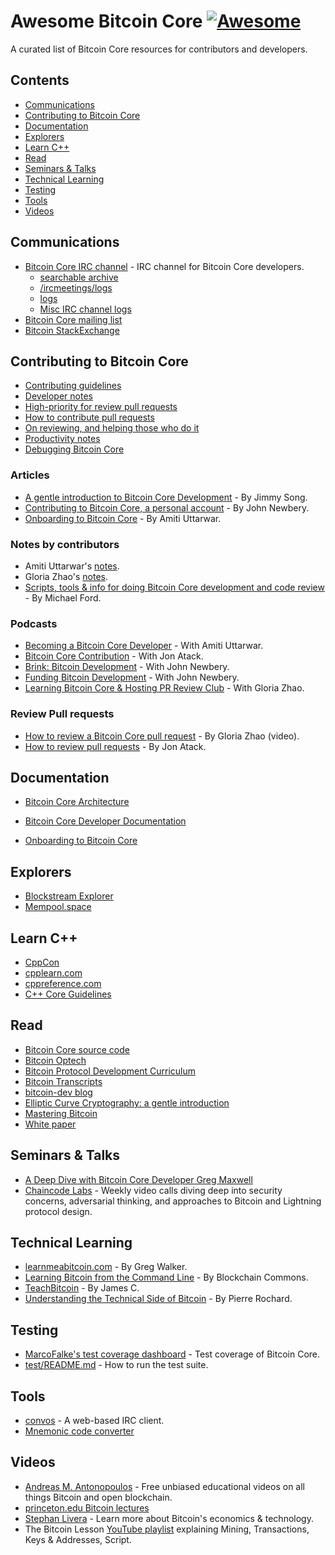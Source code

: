 <!--lint disable awesome-git-repo-age-->
# Awesome Bitcoin Core [![Awesome](https://awesome.re/badge.svg)](https://awesome.re)

A curated list of Bitcoin Core resources for contributors and developers. 

## Contents
- [Communications](#communications)
- [Contributing to Bitcoin Core](#contributing-to-bitcoin-core)
- [Documentation](#documentation)
- [Explorers](#explorers)
- [Learn C++](#learn-c)
- [Read](#read)
- [Seminars & Talks](#seminars--talks)
- [Technical Learning](#technical-learning)
- [Testing](#testing)
- [Tools](#tools)
- [Videos](#videos)

## Communications

- [Bitcoin Core IRC channel](https://web.libera.chat/?channels=#bitcoin-core-dev) - IRC channel for Bitcoin Core developers.
  - [searchable archive](https://bitcoin-irc.chaincode.com/bitcoin-core-dev)
  - [/ircmeetings/logs](https://bitcoin.jonasschnelli.ch/ircmeetings/logs/)
  - [logs](https://www.erisian.com.au/bitcoin-core-dev/)
  - [Misc IRC channel logs](https://gnusha.org/)
- [Bitcoin Core mailing list](https://lists.linuxfoundation.org/mailman/listinfo/bitcoin-core-dev)
- [Bitcoin StackExchange](https://bitcoin.stackexchange.com/)

## Contributing to Bitcoin Core

- [Contributing guidelines](https://github.com/bitcoin/bitcoin/blob/master/CONTRIBUTING.md)
- [Developer notes](https://github.com/bitcoin/bitcoin/blob/master/doc/developer-notes.md)
- [High-priority for review pull requests](https://github.com/orgs/bitcoin/projects/1?query=is%3Aopen+sort%3Aupdated-desc)
- [How to contribute pull requests](https://jonatack.github.io/articles/how-to-contribute-pull-requests-to-bitcoin-core)
- [On reviewing, and helping those who do it](https://jonatack.github.io/articles/on-reviewing-and-helping-those-who-do-it)
- [Productivity notes](https://github.com/bitcoin/bitcoin/blob/master/doc/productivity.md)
- [Debugging Bitcoin Core](https://github.com/fjahr/debugging_bitcoin)

### Articles

- [A gentle introduction to Bitcoin Core Development](https://bitcointechtalk.com/a-gentle-introduction-to-bitcoin-core-development-fdc95eaee6b8) - By Jimmy Song.
- [Contributing to Bitcoin Core, a personal account](https://bitcointechtalk.com/contributing-to-bitcoin-core-a-personal-account-35f3a594340b) - By John Newbery.
- [Onboarding to Bitcoin Core](https://medium.com/@amitiu/onboarding-to-bitcoin-core-7c1a83b20365) - By Amiti Uttarwar.

### Notes by contributors

- Amiti Uttarwar's [notes](https://github.com/amitiuttarwar/bitcoin-notes).
- Gloria Zhao's [notes](https://github.com/glozow/bitcoin-notes).
- [Scripts, tools & info for doing Bitcoin Core development and code review](https://github.com/fanquake/core-review) - By Michael Ford.

### Podcasts

- [Becoming a Bitcoin Core Developer](https://www.whatbitcoindid.com/podcast/becoming-a-bitcoin-core-developer-with-amiti-uttarwar) - With Amiti Uttarwar.
- [Bitcoin Core Contribution](https://stephanlivera.com/episode/124/) - With Jon Atack.
- [Brink: Bitcoin Development](https://stephanlivera.com/episode/229/) - With John Newbery.
- [Funding Bitcoin Development](https://www.whatbitcoindid.com/podcast/funding-bitcoin-development) - With John Newbery.
- [Learning Bitcoin Core & Hosting PR Review Club](https://stephanlivera.com/episode/216/) - With Gloria Zhao.

### Review Pull requests

- [How to review a Bitcoin Core pull request](https://www.youtube.com/watch?v=u132F0nCjxo) - By Gloria Zhao (video).
- [How to review pull requests](https://jonatack.github.io/articles/how-to-review-pull-requests-in-bitcoin-core) - By Jon Atack.

## Documentation

- [Bitcoin Core Architecture](https://github.com/chaincodelabs/bitcoin-core-onboarding/blob/main/1.0_bitcoin_core_architecture.asciidoc)
- [Bitcoin Core Developer Documentation](https://bitcoincore.org/en/doc/)

- [Onboarding to Bitcoin Core](https://github.com/chaincodelabs/onboarding-to-bitcoin-core)

## Explorers

- [Blockstream Explorer](https://blockstream.info/)
- [Mempool.space](https://mempool.space/)

## Learn C++

- [CppCon](https://www.youtube.com/user/CppCon)
- [cpplearn.com](https://cpplearn.com/)
- [cppreference.com](https://en.cppreference.com/w/)
- [C++ Core Guidelines](https://isocpp.github.io/CppCoreGuidelines/CppCoreGuidelines)

## Read

- [Bitcoin Core source code](https://github.com/bitcoin/bitcoin)
- [Bitcoin Optech](https://bitcoinops.org/)
- [Bitcoin Protocol Development Curriculum](https://github.com/chaincodelabs/bitcoin-curriculum)
- [Bitcoin Transcripts](https://btctranscripts.com/)
- [bitcoin-dev blog](https://bitcoin-dev.blog/)
- [Elliptic Curve Cryptography: a gentle introduction](https://andrea.corbellini.name/2015/05/17/elliptic-curve-cryptography-a-gentle-introduction/)
- [Mastering Bitcoin](https://github.com/bitcoinbook/bitcoinbook)
- [White paper](https://bitcoin.org/bitcoin.pdf)

## Seminars & Talks

- [A Deep Dive with Bitcoin Core Developer Greg Maxwell](https://www.youtube.com/watch?v=TYQ-3VvNCHE)
- [Chaincode Labs](https://learning.chaincode.com/) - Weekly video calls diving deep into security concerns, adversarial thinking, and approaches to Bitcoin and Lightning protocol design.

## Technical Learning

- [learnmeabitcoin.com](https://learnmeabitcoin.com/) - By Greg Walker.
- [Learning Bitcoin from the Command Line](https://github.com/BlockchainCommons/Learning-Bitcoin-from-the-Command-Line) - By Blockchain Commons.
- [TeachBitcoin](https://teachbitcoin.io/presentations/#/) - By James C.
- [Understanding the Technical Side of Bitcoin](https://pierre-rochard.medium.com/understanding-the-technical-side-of-bitcoin-2c212dd65c09) - By Pierre Rochard.

## Testing

- [MarcoFalke's test coverage dashboard](https://marcofalke.github.io/btc_cov/) - Test coverage of Bitcoin Core.
- [test/README.md](https://github.com/bitcoin/bitcoin/blob/master/test/README.md) - How to run the test suite.

## Tools

- [convos](https://convos.chat/) - A web-based IRC client.
- [Mnemonic code converter](https://iancoleman.io/bip39/)

## Videos

- [Andreas M. Antonopoulos](https://www.youtube.com/user/aantonop/videos) - Free unbiased educational videos on all things Bitcoin and open blockchain.
- [princeton.edu Bitcoin lectures](https://bitcoinbook.cs.princeton.edu/)
- [Stephan Livera](https://www.youtube.com/c/StephanLivera/videos) - Learn more about Bitcoin's economics & technology.
- The Bitcoin Lesson [YouTube playlist](https://www.youtube.com/playlist?list=PLjyTtFk7i2AHvjMo0-ftIVqSNGPcwCaJt) explaining Mining, Transactions, Keys & Addresses, Script.

